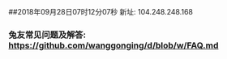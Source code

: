 ##2018年09月28日07时12分07秒 新址: 104.248.248.168
### 兔友常见问题及解答: https://github.com/wanggonging/d/blob/w/FAQ.md
